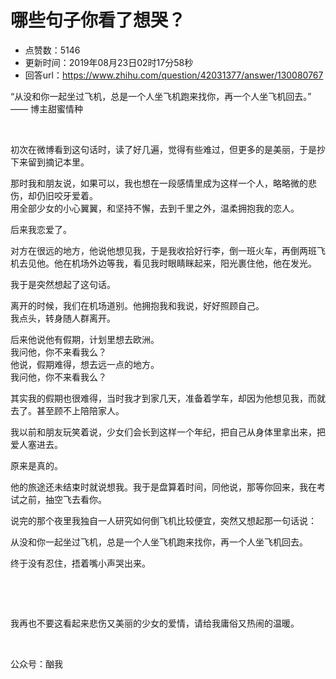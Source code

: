 # 哪些句子你看了想哭？
- 点赞数：5146
- 更新时间：2019年08月23日02时17分58秒
- 回答url：https://www.zhihu.com/question/42031377/answer/130080767
<body>
 <p data-pid="06wx6oyr">“从没和你一起坐过飞机，总是一个人坐飞机跑来找你，再一个人坐飞机回去。” ―― 博主甜蜜情种</p>
 <p class="ztext-empty-paragraph"><br></p>
 <p data-pid="1YIvSf9f">初次在微博看到这句话时，读了好几遍，觉得有些难过，但更多的是美丽，于是抄下来留到摘记本里。</p>
 <p data-pid="bKiL-Gwn">那时我和朋友说，如果可以，我也想在一段感情里成为这样一个人，略略微的悲伤，却仍旧咬牙爱着。<br>
  用全部少女的小心翼翼，和坚持不懈，去到千里之外，温柔拥抱我的恋人。</p>
 <p data-pid="3LTvfWEj">后来我恋爱了。</p>
 <p data-pid="lcZoGigk">对方在很远的地方，他说他想见我，于是我收拾好行李，倒一班火车，再倒两班飞机去见他。他在机场外边等我，看见我时眼睛眯起来，阳光裹住他，他在发光。</p>
 <p data-pid="8LNJoLUI">我于是突然想起了这句话。</p>
 <p data-pid="UYan9O86">离开的时候，我们在机场道别。他拥抱我和我说，好好照顾自己。<br>
  我点头，转身随人群离开。</p>
 <p data-pid="RNWmjhcR">后来他说他有假期，计划里想去欧洲。<br>
  我问他，你不来看我么？<br>
  他说，假期难得，想去远一点的地方。<br>
  我问他，你不来看我么？</p>
 <p data-pid="7hABrUDX">其实我的假期也很难得，当时我才到家几天，准备着学车，却因为他想见我，而就去了。甚至顾不上陪陪家人。</p>
 <p data-pid="DCF0Z-DK">我以前和朋友玩笑着说，少女们会长到这样一个年纪，把自己从身体里拿出来，把爱人塞进去。</p>
 <p data-pid="PNoKw1X3">原来是真的。</p>
 <p data-pid="_V61gnih">他的旅途还未结束时就说想我。我于是盘算着时间，同他说，那等你回来，我在考试之前，抽空飞去看你。</p>
 <p data-pid="_6EmtGX_">说完的那个夜里我独自一人研究如何倒飞机比较便宜，突然又想起那一句话说：</p>
 <p data-pid="VqDKkeP4">从没和你一起坐过飞机，总是一个人坐飞机跑来找你，再一个人坐飞机回去。</p>
 <p data-pid="u449iMTq">终于没有忍住，捂着嘴小声哭出来。</p>
 <p class="ztext-empty-paragraph"><br></p>
 <p class="ztext-empty-paragraph"><br></p>
 <p data-pid="ZljvOqUZ">我再也不要这看起来悲伤又美丽的少女的爱情，请给我庸俗又热闹的温暖。</p>
 <p class="ztext-empty-paragraph"><br></p>
 <p data-pid="Tna2vkYr">公众号：酗我</p>
 <p></p>
</body>
